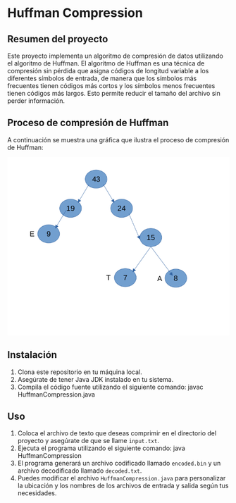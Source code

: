 # Huffman Compression

## Resumen del proyecto
Este proyecto implementa un algoritmo de compresión de datos utilizando el algoritmo de Huffman. El algoritmo de Huffman es una técnica de compresión sin pérdida que asigna códigos de longitud variable a los diferentes símbolos de entrada, de manera que los símbolos más frecuentes tienen códigos más cortos y los símbolos menos frecuentes tienen códigos más largos. Esto permite reducir el tamaño del archivo sin perder información.

## Proceso de compresión de Huffman
A continuación se muestra una gráfica que ilustra el proceso de compresión de Huffman:

![Gráfica del proceso de compresión de Huffman](grafica.png)

## Instalación
1. Clona este repositorio en tu máquina local.
2. Asegúrate de tener Java JDK instalado en tu sistema.
3. Compila el código fuente utilizando el siguiente comando:
   javac HuffmanCompression.java

## Uso
1. Coloca el archivo de texto que deseas comprimir en el directorio del proyecto y asegúrate de que se llame `input.txt`.
2. Ejecuta el programa utilizando el siguiente comando:
   java HuffmanCompression
3. El programa generará un archivo codificado llamado `encoded.bin` y un archivo decodificado llamado `decoded.txt`.
4. Puedes modificar el archivo `HuffmanCompression.java` para personalizar la ubicación y los nombres de los archivos de entrada y salida según tus necesidades.

